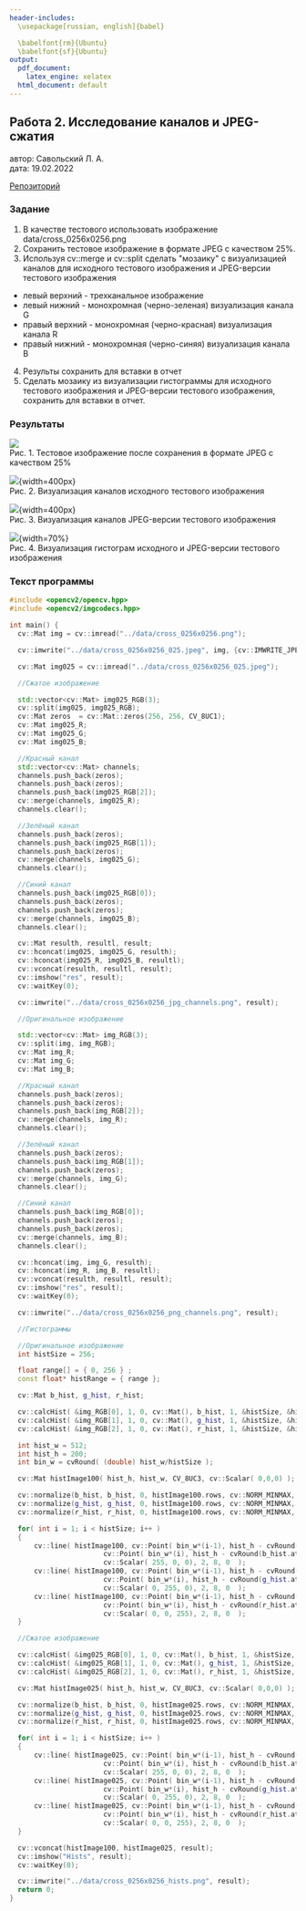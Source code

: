```yaml
---
header-includes:
  \usepackage[russian, english]{babel}

  \babelfont{rm}{Ubuntu}
  \babelfont{sf}{Ubuntu}
output:
  pdf_document: 
    latex_engine: xelatex
  html_document: default
---
```

## Работа 2. Исследование каналов и JPEG-сжатия
автор: Савольский Л. А.  
дата: 19.02.2022

[Репозиторий](https://github.com/ketorg0z/savolsky_l_a/)

### Задание
1. В качестве тестового использовать изображение data/cross_0256x0256.png
2. Сохранить тестовое изображение в формате JPEG с качеством 25%.
3. Используя cv::merge и cv::split сделать "мозаику" с визуализацией каналов для исходного тестового изображения и JPEG-версии тестового изображения
- левый верхний - трехканальное изображение
- левый нижний - монохромная (черно-зеленая) визуализация канала G
- правый верхний - монохромная (черно-красная) визуализация канала R
- правый нижний - монохромная (черно-синяя) визуализация канала B
4. Результы сохранить для вставки в отчет
5. Сделать мозаику из визуализации гистограммы для исходного тестового изображения и JPEG-версии тестового изображения, сохранить для вставки в отчет.

### Результаты

![](cross_0256x0256_025.jpeg)  
Рис. 1. Тестовое изображение после сохранения в формате JPEG с качеством 25%
 
![](cross_0256x0256_png_channels.png){width=400px}  
Рис. 2. Визуализация каналов исходного тестового изображения

![](cross_0256x0256_jpg_channels.png){width=400px}    
Рис. 3. Визуализация каналов JPEG-версии тестового изображения

![](cross_0256x0256_hists.png){width=70%}  
Рис. 4. Визуализация гистограм исходного и JPEG-версии тестового изображения

### Текст программы

```cpp
#include <opencv2/opencv.hpp>
#include <opencv2/imgcodecs.hpp>

int main() {
  cv::Mat img = cv::imread("../data/cross_0256x0256.png");

  cv::imwrite("../data/cross_0256x0256_025.jpeg", img, {cv::IMWRITE_JPEG_QUALITY, 25});

  cv::Mat img025 = cv::imread("../data/cross_0256x0256_025.jpeg");

  //Сжатое изображение

  std::vector<cv::Mat> img025_RGB(3);
  cv::split(img025, img025_RGB);
  cv::Mat zeros  = cv::Mat::zeros(256, 256, CV_8UC1);
  cv::Mat img025_R;
  cv::Mat img025_G;
  cv::Mat img025_B;

  //Красный канал
  std::vector<cv::Mat> channels;
  channels.push_back(zeros);
  channels.push_back(zeros);
  channels.push_back(img025_RGB[2]);
  cv::merge(channels, img025_R);
  channels.clear();

  //Зелёный канал
  channels.push_back(zeros);
  channels.push_back(img025_RGB[1]);
  channels.push_back(zeros);
  cv::merge(channels, img025_G);
  channels.clear();

  //Синий канал
  channels.push_back(img025_RGB[0]);
  channels.push_back(zeros);
  channels.push_back(zeros);
  cv::merge(channels, img025_B);
  channels.clear();

  cv::Mat resulth, resultl, result;
  cv::hconcat(img025, img025_G, resulth);
  cv::hconcat(img025_R, img025_B, resultl);
  cv::vconcat(resulth, resultl, result);
  cv::imshow("res", result);
  cv::waitKey(0);

  cv::imwrite("../data/cross_0256x0256_jpg_channels.png", result);

  //Оригинальное изображение

  std::vector<cv::Mat> img_RGB(3);
  cv::split(img, img_RGB);
  cv::Mat img_R;
  cv::Mat img_G;
  cv::Mat img_B;

  //Красный канал
  channels.push_back(zeros);
  channels.push_back(zeros);
  channels.push_back(img_RGB[2]);
  cv::merge(channels, img_R);
  channels.clear();

  //Зелёный канал
  channels.push_back(zeros);
  channels.push_back(img_RGB[1]);
  channels.push_back(zeros);
  cv::merge(channels, img_G);
  channels.clear();

  //Синий канал
  channels.push_back(img_RGB[0]);
  channels.push_back(zeros);
  channels.push_back(zeros);
  cv::merge(channels, img_B);
  channels.clear();

  cv::hconcat(img, img_G, resulth);
  cv::hconcat(img_R, img_B, resultl);
  cv::vconcat(resulth, resultl, result);
  cv::imshow("res", result);
  cv::waitKey(0);

  cv::imwrite("../data/cross_0256x0256_png_channels.png", result);

  //Гистограммы

  //Оригинальное изображение
  int histSize = 256;

  float range[] = { 0, 256 } ;
  const float* histRange = { range };

  cv::Mat b_hist, g_hist, r_hist;

  cv::calcHist( &img_RGB[0], 1, 0, cv::Mat(), b_hist, 1, &histSize, &histRange);
  cv::calcHist( &img_RGB[1], 1, 0, cv::Mat(), g_hist, 1, &histSize, &histRange);
  cv::calcHist( &img_RGB[2], 1, 0, cv::Mat(), r_hist, 1, &histSize, &histRange);

  int hist_w = 512;
  int hist_h = 200;
  int bin_w = cvRound( (double) hist_w/histSize );

  cv::Mat histImage100( hist_h, hist_w, CV_8UC3, cv::Scalar( 0,0,0) );

  cv::normalize(b_hist, b_hist, 0, histImage100.rows, cv::NORM_MINMAX, -1, cv::Mat() );
  cv::normalize(g_hist, g_hist, 0, histImage100.rows, cv::NORM_MINMAX, -1, cv::Mat() );
  cv::normalize(r_hist, r_hist, 0, histImage100.rows, cv::NORM_MINMAX, -1, cv::Mat() );

  for( int i = 1; i < histSize; i++ )
  {
      cv::line( histImage100, cv::Point( bin_w*(i-1), hist_h - cvRound(b_hist.at<float>(i-1)) ) ,
                       cv::Point( bin_w*(i), hist_h - cvRound(b_hist.at<float>(i)) ),
                       cv::Scalar( 255, 0, 0), 2, 8, 0  );
      cv::line( histImage100, cv::Point( bin_w*(i-1), hist_h - cvRound(g_hist.at<float>(i-1)) ) ,
                       cv::Point( bin_w*(i), hist_h - cvRound(g_hist.at<float>(i)) ),
                       cv::Scalar( 0, 255, 0), 2, 8, 0  );
      cv::line( histImage100, cv::Point( bin_w*(i-1), hist_h - cvRound(r_hist.at<float>(i-1)) ) ,
                       cv::Point( bin_w*(i), hist_h - cvRound(r_hist.at<float>(i)) ),
                       cv::Scalar( 0, 0, 255), 2, 8, 0  );
  }

  //Сжатое изображение

  cv::calcHist( &img025_RGB[0], 1, 0, cv::Mat(), b_hist, 1, &histSize, &histRange);
  cv::calcHist( &img025_RGB[1], 1, 0, cv::Mat(), g_hist, 1, &histSize, &histRange);
  cv::calcHist( &img025_RGB[2], 1, 0, cv::Mat(), r_hist, 1, &histSize, &histRange);

  cv::Mat histImage025( hist_h, hist_w, CV_8UC3, cv::Scalar( 0,0,0) );

  cv::normalize(b_hist, b_hist, 0, histImage025.rows, cv::NORM_MINMAX, -1, cv::Mat() );
  cv::normalize(g_hist, g_hist, 0, histImage025.rows, cv::NORM_MINMAX, -1, cv::Mat() );
  cv::normalize(r_hist, r_hist, 0, histImage025.rows, cv::NORM_MINMAX, -1, cv::Mat() );

  for( int i = 1; i < histSize; i++ )
  {
      cv::line( histImage025, cv::Point( bin_w*(i-1), hist_h - cvRound(b_hist.at<float>(i-1)) ) ,
                       cv::Point( bin_w*(i), hist_h - cvRound(b_hist.at<float>(i)) ),
                       cv::Scalar( 255, 0, 0), 2, 8, 0  );
      cv::line( histImage025, cv::Point( bin_w*(i-1), hist_h - cvRound(g_hist.at<float>(i-1)) ) ,
                       cv::Point( bin_w*(i), hist_h - cvRound(g_hist.at<float>(i)) ),
                       cv::Scalar( 0, 255, 0), 2, 8, 0  );
      cv::line( histImage025, cv::Point( bin_w*(i-1), hist_h - cvRound(r_hist.at<float>(i-1)) ) ,
                       cv::Point( bin_w*(i), hist_h - cvRound(r_hist.at<float>(i)) ),
                       cv::Scalar( 0, 0, 255), 2, 8, 0  );
  }

  cv::vconcat(histImage100, histImage025, result);
  cv::imshow("Hists", result);
  cv::waitKey(0);

  cv::imwrite("../data/cross_0256x0256_hists.png", result);
  return 0;
}

```
